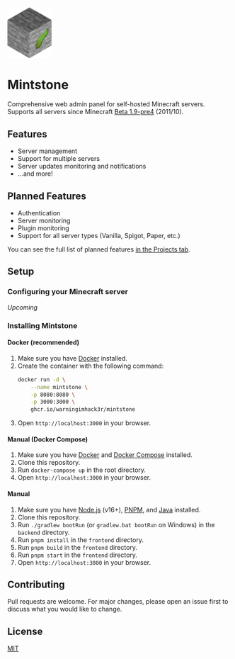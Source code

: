 <img src="frontend/static/Mintstone.png" alt="Mintstone Logo" width="100" />

# Mintstone

Comprehensive web admin panel for self-hosted Minecraft servers. Supports all servers since Minecraft [Beta 1.9-pre4](https://minecraft.fandom.com/wiki/Java_Edition_Beta_1.9_Prerelease_4) (2011/10).

## Features

- Server management
- Support for multiple servers
- Server updates monitoring and notifications
- ...and more!

## Planned Features

- Authentication
- Server monitoring
- Plugin monitoring
- Support for all server types (Vanilla, Spigot, Paper, etc.)

You can see the full list of planned features [in the Projects tab](https://github.com/WarningImHack3r/Mintstone/projects).

## Setup

### Configuring your Minecraft server

_Upcoming_

### Installing Mintstone

#### Docker (recommended)

1. Make sure you have [Docker](https://www.docker.com) installed.
2. Create the container with the following command:
    ```sh
    docker run -d \
        --name mintstone \
        -p 8080:8080 \
        -p 3000:3000 \
        ghcr.io/warningimhack3r/mintstone
    ```
3. Open `http://localhost:3000` in your browser.

#### Manual (Docker Compose)

1. Make sure you have [Docker](https://www.docker.com) and [Docker Compose](https://docs.docker.com/compose) installed.
2. Clone this repository.
3. Run `docker-compose up` in the root directory.
4. Open `http://localhost:3000` in your browser.

#### Manual

1. Make sure you have [Node.js](https://nodejs.org) (v16+), [PNPM](https://pnpm.io), and [Java](https://www.java.com) installed.
2. Clone this repository.
3. Run `./gradlew bootRun` (or `gradlew.bat bootRun` on Windows) in the `backend` directory.
4. Run `pnpm install` in the `frontend` directory.
5. Run `pnpm build` in the `frontend` directory.
6. Run `pnpm start` in the `frontend` directory.
7. Open `http://localhost:3000` in your browser.

## Contributing

Pull requests are welcome. For major changes, please open an issue first to discuss what you would like to change.

## License

[MIT](https://choosealicense.com/licenses/mit/)
